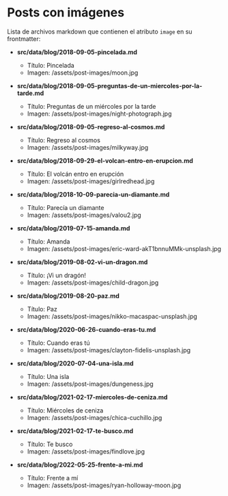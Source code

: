 # Posts con imágenes

Lista de archivos markdown que contienen el atributo `image` en su frontmatter:

- **src/data/blog/2018-09-05-pincelada.md**
  - Título: Pincelada
  - Imagen: /assets/post-images/moon.jpg

- **src/data/blog/2018-09-05-preguntas-de-un-miercoles-por-la-tarde.md**
  - Título: Preguntas de un miércoles por la tarde
  - Imagen: /assets/post-images/night-photograph.jpg

- **src/data/blog/2018-09-05-regreso-al-cosmos.md**
  - Título: Regreso al cosmos
  - Imagen: /assets/post-images/milkyway.jpg

- **src/data/blog/2018-09-29-el-volcan-entro-en-erupcion.md**
  - Título: El volcán entro en erupción
  - Imagen: /assets/post-images/girlredhead.jpg

- **src/data/blog/2018-10-09-parecia-un-diamante.md**
  - Título: Parecía un diamante
  - Imagen: /assets/post-images/valou2.jpg

- **src/data/blog/2019-07-15-amanda.md**
  - Título: Amanda
  - Imagen: /assets/post-images/eric-ward-akT1bnnuMMk-unsplash.jpg

- **src/data/blog/2019-08-02-vi-un-dragon.md**
  - Título: ¡Vi un dragón!
  - Imagen: /assets/post-images/child-dragon.jpg

- **src/data/blog/2019-08-20-paz.md**
  - Título: Paz
  - Imagen: /assets/post-images/nikko-macaspac-unsplash.jpg

- **src/data/blog/2020-06-26-cuando-eras-tu.md**
  - Título: Cuando eras tú
  - Imagen: /assets/post-images/clayton-fidelis-unsplash.jpg

- **src/data/blog/2020-07-04-una-isla.md**
  - Título: Una isla
  - Imagen: /assets/post-images/dungeness.jpg

- **src/data/blog/2021-02-17-miercoles-de-ceniza.md**
  - Título: Miércoles de ceniza
  - Imagen: /assets/post-images/chica-cuchillo.jpg

- **src/data/blog/2021-02-17-te-busco.md**
  - Título: Te busco
  - Imagen: /assets/post-images/findlove.jpg

- **src/data/blog/2022-05-25-frente-a-mi.md**
  - Título: Frente a mí
  - Imagen: /assets/post-images/ryan-holloway-moon.jpg


